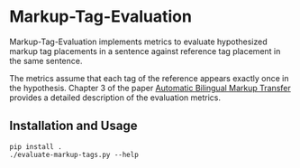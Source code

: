 # Markup-Tag-Evaluation

Markup-Tag-Evaluation implements metrics to evaluate hypothesized markup tag placements in a sentence against reference tag placement in the same sentence.

The metrics assume that each tag of the reference appears exactly once in the hypothesis. 
Chapter 3 of the paper [Automatic Bilingual Markup Transfer](https://aclanthology.org/2021.findings-emnlp.299/) provides a detailed description of the evaluation metrics.

## Installation and Usage
```
pip install .
./evaluate-markup-tags.py --help
```

## 
